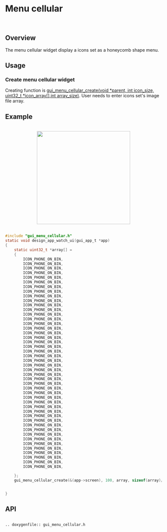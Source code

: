 # Menu cellular
<br>

## Overview

The menu cellular widget display a icons set as a honeycomb shape menu.

## Usage

### Create menu cellular widget

Creating function is [gui_menu_cellular_create(void *parent, int icon_size, uint32_t *icon_array[],int array_size)](#gui_menu_cellular_create). User needs to enter icons set's image file array.

## Example
<br>
<div style="text-align: center"><img src="https://foruda.gitee.com/images/1712471972466315426/a615a7a8_10088396.png " width = "300" /></div>
<br>

```c
#include "gui_menu_cellular.h"
static void design_app_watch_ui(gui_app_t *app)
{
    static uint32_t *array[] = 
    {
        ICON_PHONE_ON_BIN,
        ICON_PHONE_ON_BIN,
        ICON_PHONE_ON_BIN,
        ICON_PHONE_ON_BIN,
        ICON_PHONE_ON_BIN,
        ICON_PHONE_ON_BIN,
        ICON_PHONE_ON_BIN,
        ICON_PHONE_ON_BIN,
        ICON_PHONE_ON_BIN,
        ICON_PHONE_ON_BIN,
        ICON_PHONE_ON_BIN,
        ICON_PHONE_ON_BIN,
        ICON_PHONE_ON_BIN,
        ICON_PHONE_ON_BIN,
        ICON_PHONE_ON_BIN,
        ICON_PHONE_ON_BIN,
        ICON_PHONE_ON_BIN,
        ICON_PHONE_ON_BIN,
        ICON_PHONE_ON_BIN, 
        ICON_PHONE_ON_BIN, 
        ICON_PHONE_ON_BIN,
        ICON_PHONE_ON_BIN,
        ICON_PHONE_ON_BIN,
        ICON_PHONE_ON_BIN,
        ICON_PHONE_ON_BIN,
        ICON_PHONE_ON_BIN, 
        ICON_PHONE_ON_BIN,
        ICON_PHONE_ON_BIN,
        ICON_PHONE_ON_BIN,
        ICON_PHONE_ON_BIN,
        ICON_PHONE_ON_BIN,
        ICON_PHONE_ON_BIN,
        ICON_PHONE_ON_BIN,
        ICON_PHONE_ON_BIN,
        ICON_PHONE_ON_BIN,
        ICON_PHONE_ON_BIN,
        ICON_PHONE_ON_BIN, 
        ICON_PHONE_ON_BIN,
        ICON_PHONE_ON_BIN,
        ICON_PHONE_ON_BIN,
        ICON_PHONE_ON_BIN,
        ICON_PHONE_ON_BIN, 
        ICON_PHONE_ON_BIN,
        ICON_PHONE_ON_BIN,
        ICON_PHONE_ON_BIN,
        ICON_PHONE_ON_BIN,

    };
    gui_menu_cellular_create(&(app->screen), 100, array, sizeof(array)/sizeof(uint32_t *));


}
```


<span id = "gui_menu_cellular_create">

## API

</span>

```eval_rst

.. doxygenfile:: gui_menu_cellular.h

```
